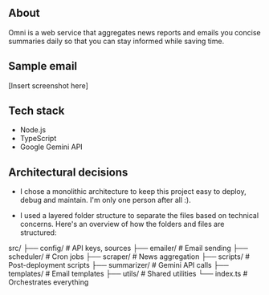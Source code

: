 ## About

Omni is a web service that aggregates news reports and emails you concise summaries daily so that you can stay informed while saving time.

## Sample email

[Insert screenshot here]

## Tech stack

- Node.js
- TypeScript
- Google Gemini API

## Architectural decisions

- I chose a monolithic architecture to keep this project easy to deploy, debug and maintain. I'm only one person after all :).

- I used a layered folder structure to separate the files based on technical concerns. Here's an overview of how the folders and files are structured:

src/
├── config/            # API keys, sources
├── emailer/           # Email sending
├── scheduler/         # Cron jobs
├── scraper/           # News aggregation
├── scripts/           # Post-deployment scripts
├── summarizer/        # Gemini API calls
├── templates/         # Email templates
├── utils/             # Shared utilities
└── index.ts           # Orchestrates everything

